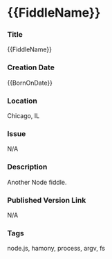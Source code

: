 {{FiddleName}}
======

### Title

{{FiddleName}}


### Creation Date

{{BornOnDate}}


### Location

Chicago, IL


### Issue

N/A


### Description

Another Node fiddle.


### Published Version Link

N/A


### Tags

node.js, hamony, process, argv, fs
